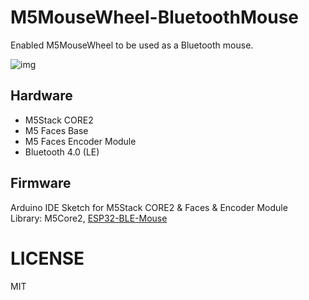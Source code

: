 # M5MouseWheel-BluetoothMouse

Enabled M5MouseWheel to be used as a Bluetooth mouse.

![img](https://ltside.com/images/m5mwbm2.png)

## Hardware

- M5Stack CORE2
- M5 Faces Base
- M5 Faces Encoder Module
- Bluetooth 4.0 (LE)

## Firmware

Arduino IDE Sketch for M5Stack CORE2 & Faces & Encoder Module<br>
Library: M5Core2, [ESP32-BLE-Mouse](https://github.com/T-vK/ESP32-BLE-Mouse)

# LICENSE

MIT
